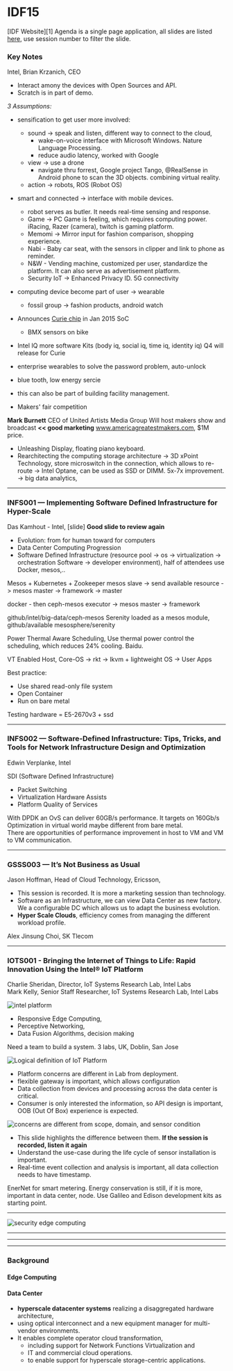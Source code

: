 # IDF15

[IDF Website][1] Agenda is a single page application, all slides are listed [here][2], use session number to filter the slide.

### Key Notes
Intel, Brian Krzanich, CEO

* Interact amony the devices with Open Sources and API.
* Scratch is in part of demo. 

*3 Assumptions:*

* sensification to get user more involved:

	* sound -> speak and listen, different way to connect to the cloud, 
		* wake-on-voice interface with Microsoft Windows. Nature Language Processing.
		* reduce audio latency, worked with Google 
	* view -> use a drone 
		* navigate thru forrest, Google project Tango, @RealSense in Android phone to scan the 3D objects. combining virtual reality.
	* action -> robots, ROS (Robot OS)
	
* smart and connected -> interface with mobile devices.
	* robot serves as butler. It needs real-time sensing and response. 
	* Game -> PC Game is feeling, which requires computing power. 
	iRacing, Razer (camera), twitch is gaming platform.
	* Memomi -> Mirror input for fashion comparison, shopping experience.
	* Nabi - Baby car seat, with the sensors in clipper and link to phone as reminder. 
	* N&W - Vending machine, customized per user, standardize the platform. It can also serve as advertisement platform.
	* Security IoT -> Enhanced Privacy ID.
		5G connectivity
* computing device become part of user -> wearable
	* fossil group -> fashion products, android watch

* Announces [Curie chip][9] in Jan 2015 SoC
	* BMX sensors on bike 		
	
* Intel IQ 
more software Kits (body iq, social iq, time iq, identity iq)
Q4 will release for Curie

* enterprise wearables to solve the password problem, auto-unlock
* blue tooth, low energy sercie
* this can also be part of building facility management.
* Makers' fair competition

**Mark Burnett**
CEO of United Artists Media Group
Will host makers show and broadcast **<< good marketing**
www.americagreatestmakers.com, $1M price. 

* Unleashing Display, floating piano keyboard.   
* Rearchitecting the computing storage architecture -> 3D xPoint Technology, store microswitch in the connection, which allows to re-route -> Intel Optane, can be used as SSD or DIMM. 5x-7x improvement. -> big data analytics, 

---

### INFS001 — Implementing Software Defined Infrastructure for Hyper-Scale 
Das Kamhout - Intel, [slide] **Good slide to review again**

* Evolution: from for human toward for computers
* Data Center Computing Progression   
* Software Defined Infrastructure (resource pool -> os -> virtualization -> orchestration Software -> developer environment), half of attendees use Docker, mesos,..

Mesos + Kubernetes + Zookeeper
mesos slave -> send available resource -> mesos master -> framework -> master 

docker - then ceph-mesos executor -> mesos master -> framework

github/intel/big-data/ceph-mesos
Serenity loaded as a mesos module, github/available mesosphere/serenity

Power Thermal Aware Scheduling, Use thermal power control the scheduling, which reduces 24% cooling. Baidu.

VT Enabled Host, Core-OS -> rkt -> lkvm + lightweight OS -> User Apps

Best practice:

* Use shared read-only file system
* Open Container 
* Run on bare metal

Testing hardware = E5-2670v3 + ssd 

---

### INFS002 — Software-Defined Infrastructure: Tips, Tricks, and Tools for Network Infrastructure Design and Optimization
Edwin Verplanke, Intel

SDI (Software Defined Infrastructure)

* Packet Switching 
* Virtualization Hardware Assists
* Platform Quality of Services

With DPDK an OvS can deliver 60GB/s performance. It targets on 160Gb/s  
Optimization in virtual world maybe different from bare metal.   
There are opportunities of performance improvement in host to VM and VM to VM communication.  

---

### GSSS003 — It’s Not Business as Usual
Jason Hoffman, Head of Cloud Technology, Ericsson, 

* This session is recorded. It is more a marketing session than technology. 
* Software as an Infrastructure, we can view Data Center as new factory. We a configurable DC which allows us to adapt the business evolution.
* **Hyper Scale Clouds**, efficiency comes from managing the different workload profile.   

Alex Jinsung Choi, SK Tlecom

---
### IOTS001 - Bringing the Internet of Things to Life: Rapid Innovation Using the Intel® IoT Platform

Charlie Sheridan, Director, IoT Systems Research Lab, Intel Labs  
Mark Kelly, Senior Staff Researcher, IoT Systems Research Lab, Intel Labs  

![intel platform][3]

* Responsive Edge Computing, 
* Perceptive Networking, 
* Data Fusion Algorithms, decision making

Need a team to build a system. 
3 labs, UK, Doblin, San Jose

![Logical definition of IoT Platform][4]

* Platform concerns are different in Lab from deployment.
* flexible gateway is important, which allows configuration
* Data collection from devices and processing across the data center is critical.
* Consumer is only interested the information, so API design is important, OOB (Out Of Box) experience is expected.

![concerns are different from scope, domain, and sensor condition][5]

* This slide highlights the difference between them. **If the session is recorded, listen it again**
* Understand the use-case during the life cycle of sensor installation is important.
* Real-time event collection and analysis is important, all data collection needs to have timestamp.

EnerNet for smart metering.
Energy conservation is still, if it is more, important in data center, node.
Use Galileo and Edison development kits as starting point.

---

![security edge computing][7]

---

[Referenc]:
[1]:http://www.intel.com/content/www/us/en/intel-developer-forum-idf/san-francisco/2015/idf-2015-san-francisco-technology-showcase.html
[Ericsson Cloud]:http://www.ericsson.com/spotlight/cloud
[2]:http://myeventagenda.com/sessions/0B9F4191-1C29-408A-8B61-65D7520025A8/7/5
[3]:https://www.evernote.com/l/AS5qSzK6SC1EILAlu3aL_bcvqiX3IHQpFb4B/image.png
[4]:https://www.evernote.com/l/AS5TBy1fc0RJnbH4-MXzxF4b_DfzF3tCcl0B/image.png
[5]:https://www.evernote.com/l/AS6MI0OnkDNAibX_LeC5bddv2oFCEm6WTcYB/image.png
[6]:http://opentsdb.net/
[7]:https://www.evernote.com/l/AS66PAN7fJFKS5zVxWmIRd_N3eq94ptIBY0B/image.png
[8]:https://www.evernote.com/l/AS4r7wxU2uJDbpLpUm9-KdI3JpRMsHlbjgcB/image.png
[9]:http://www.intel.com/content/www/us/en/wearables/wearable-soc.html

---
---
### Background

#### Edge Computing
[Edge Computing]:https://en.wikipedia.org/wiki/Edge_computing
[ETSI MEC portal]:http://www.etsi.org/technologies-clusters/technologies/mobile-edge-computing
[Mobile Edge Computing white paper]:https://portal.etsi.org/Portals/0/TBpages/MEC/Docs/Mobile-edge_Computing_-_Introductory_Technical_White_Paper_V1%2018-09-14.pdf
[Fog Computing From the Center to the Edge of the Cloud]:http://www.slideshare.net/professorbanafa/fog-computing-from-the-center-to-the-edge-of-the-cloud?qid=39ceebbc-220e-426f-a710-8b4a63d6e030&v=default&b=&from_search=2
[Improving Web Siste Performance Using Edge Services in Fog Computing Architecture]:http://www.slideshare.net/JiangZhu/web-perf2013?qid=39ceebbc-220e-426f-a710-8b4a63d6e030&v=default&b=&from_search=10

#### Data Center
* **hyperscale datacenter systems** realizing a disaggregated hardware architecture, 
* using optical interconnect and a new equipment manager for multi-vendor environments. 
* It enables complete operator cloud transformation, 
	* including support for Network Functions Virtualization and 
	* IT and commercial cloud operations. 
	* to enable support for hyperscale storage-centric applications.
